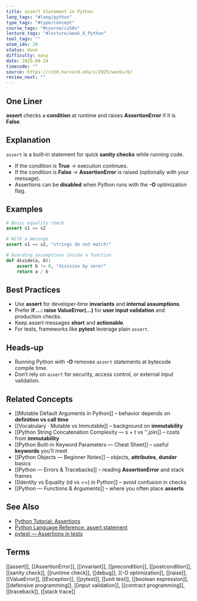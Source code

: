 ```yaml
---
title: assert Statement in Python
lang_tags: "#lang/python"
type_tags: "#type/concept"
course_tags: "#course/cs50x"
lecture_tags: "#lecture/week_6_Python"
tool_tags: ""
atom_idx: 29
status: done
difficulty: easy
date: 2025-09-24
timecode: ""
source: https://cs50.harvard.edu/x/2025/weeks/6/
review_next: ""
---
```


## One Liner
**assert** checks a **condition** at runtime and raises **AssertionError** if it is **False**.

## Explanation
`assert` is a built‑in statement for quick **sanity checks** while running code.  
- If the condition is **True** → execution continues.  
- If the condition is **False** → **AssertionError** is raised (optionally with your message).  
- Assertions can be **disabled** when Python runs with the **-O** optimization flag.

## Examples
```python
# Basic equality check
assert s1 == s2

# With a message
assert s1 == s2, "strings do not match!"
```

```python
# Guarding assumptions inside a function
def divide(a, b):
    assert b != 0, "division by zero!"
    return a / b
```

## Best Practices
- Use **assert** for developer‑time **invariants** and **internal assumptions**.  
- Prefer **if ...: raise ValueError(...)** for **user input validation** and production checks.  
- Keep assert messages **short** and **actionable**.  
- For tests, frameworks like **pytest** leverage plain `assert`.

## Heads‑up
- Running Python with **-O** removes `assert` statements at bytecode compile time.  
- Don’t rely on `assert` for security, access control, or external input validation.

## Related Concepts
- [[Mutable Default Arguments in Python]] – behavior depends on **definition vs call time**
- [[Vocabulary · Mutable vs Immutable]] – background on **immutability**
- [[Python String Concatenation Complexity — s + t vs ''.join]] – costs from **immutability**
- [[Python Built-in Keyword Parameters — Cheat Sheet]] – useful **keywords** you’ll meet
- [[Python Objects — Beginner Notes]] – objects, **attributes**, **dunder** basics
- [[Python — Errors & Tracebacks]] – reading **AssertionError** and stack frames
- [[Identity vs Equality (id vs ==) in Python]] – avoid confusion in checks
- [[Python — Functions & Arguments]] – where you often place **asserts**

## See Also
- [Python Tutorial: Assertions](https://docs.python.org/3/tutorial/errors.html#assertion-error)
- [Python Language Reference: assert statement](https://docs.python.org/3/reference/simple_stmts.html#the-assert-statement)
- [pytest — Assertions in tests](https://docs.pytest.org/en/stable/how-to/assert.html)

## Terms

[[assert]], [[AssertionError]], [[invariant]], [[precondition]], [[postcondition]], [[sanity check]], [[runtime check]], [[debug]], [[-O optimization]], [[raise]], [[ValueError]], [[Exception]], [[pytest]], [[unit test]], [[boolean expression]], [[defensive programming]], [[input validation]], [[contract programming]], [[traceback]], [[stack trace]]